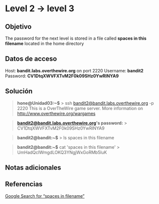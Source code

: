 # Level 2 -> level 3

## Objetivo
The password for the next level is stored in a file called **spaces in this filename** located in the home directory

## Datos de acceso
Host: **bandit.labs.overthewire.org** on port 2220
Username: **bandit2**
Password: **CV1DtqXWVFXTvM2F0k09SHz0YwRINYA9**

## Solución
>**hone@Unidad03:~$** \> ssh bandit2@bandit.labs.overthewire.org -p 2220
This is a OverTheWire game server. More information on http://www.overthewire.org/wargames

>**bandit2@bandit.labs.overthewire.org's password:** 
\> CV1DtqXWVFXTvM2F0k09SHz0YwRINYA9

>**bandit2@bandit:~$** \> ls
spaces in this filename

>**bandit2@bandit:~$** cat 'spaces in this filename' 
\> UmHadQclWmgdLOKQ3YNgjWxGoRMb5luK

## Notas adicionales
## Referencias
[Google Search for “spaces in filename”](https://www.google.com/search?q=spaces+in+filename)